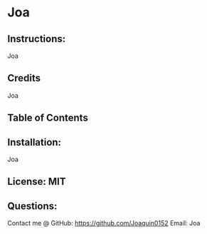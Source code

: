 # Joa
## Instructions:
Joa
## Credits
Joa
## Table of Contents
## Installation: 
Joa
## License: MIT
## Questions:
Contact me @
GitHub: https://github.com/Joaquin0152
Email: Joa